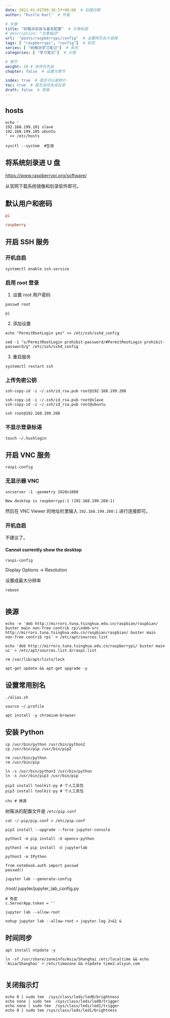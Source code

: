 ```yaml
---
date: 2021-01-01T09:38:57+08:00  # 创建日期
author: "Rustle Karl"  # 作者

# 文章
title: "树莓派安装与基本配置"  # 文章标题
# description: "文章描述"
url:  "posts/raspberrypi/config"  # 设置网页永久链接
tags: [ "raspberrypi", "config"]  # 标签
series: [ "树莓派学习笔记"]  # 系列
categories: [ "学习笔记"]  # 分类

# 章节
weight: 20 # 排序优先级
chapter: false  # 设置为章节

index: true  # 是否可以被索引
toc: true  # 是否自动生成目录
draft: false  # 草稿
---
```


## hosts

```shell
echo '
192.168.199.101 slave
192.168.199.105 ubuntu
' >> /etc/hosts
```

```shell
sysctl --system  #生效
```

## 将系统刻录进 U 盘

https://www.raspberrypi.org/software/

从官网下载系统镜像和刻录软件即可。

## 默认用户和密码

```ini
pi
```

```ini
raspberry
```

## 开启 SSH 服务

### 开机自启

```shell
systemctl enable ssh.service
```

### 启用 root 登录

1. 设置 root 用户密码

```shell
passwd root
```

```shell
pi
```

2. 添加设置

```shell
echo "PermitRootLogin yes" >> /etc/ssh/sshd_config
```

```shell
sed -i "s/PermitRootLogin prohibit-password/#PermitRootLogin prohibit-password/g" /etc/ssh/sshd_config
```

3. 重启服务

```shell
systemctl restart ssh
```

### 上传免密公钥

```shell
ssh-copy-id -i ~/.ssh/id_rsa.pub root@192.168.199.208
```

```shell
ssh-copy-id -i ~/.ssh/id_rsa.pub root@slave
ssh-copy-id -i ~/.ssh/id_rsa.pub root@ubuntu
```

```shell
ssh root@192.168.199.208
```

### 不显示登录标语

```shell
touch ~/.hushlogin
```

## 开启 VNC 服务

```shell
raspi-config
```

### 无显示器 VNC

```shell
vncserver :1 -geometry 1920x1080
```

```
New desktop is raspberrypi:1 (192.168.199.208:1)
```

然后在 VNC Viewer 的地址栏里输入 `192.168.199.208:1` 进行连接即可。

### 开机自启

不建议了。

#### Cannot currently show the desktop


```shell
raspi-config
```

Display Options -> Resolution

设置成最大分辨率

```shell
reboot
```

```shell

```




## 换源

```shell
echo -e 'deb http://mirrors.tuna.tsinghua.edu.cn/raspbian/raspbian/ buster main non-free contrib rpi\ndeb-src http://mirrors.tuna.tsinghua.edu.cn/raspbian/raspbian/ buster main non-free contrib rpi' > /etc/apt/sources.list
```

```shell
echo 'deb http://mirrors.tuna.tsinghua.edu.cn/raspberrypi/ buster main ui' > /etc/apt/sources.list.d/raspi.list
```

```shell
rm /var/lib/apt/lists/lock
```

```shell
apt-get update && apt-get upgrade -y
```

## 设置常用别名

```shell
./alias.sh
```

```shell
source ~/.profile
```

```shell
apt install -y chromium-browser
```

## 安装 Python

```shell
cp /usr/bin/python /usr/bin/python2
cp /usr/bin/pip /usr/bin/pip2
```

```shell
rm /usr/bin/python
rm /usr/bin/pip

ln -s /usr/bin/python3 /usr/bin/python
ln -s /usr/bin/pip3 /usr/bin/pip
```

```shell
pip3 install toolkit-py # 个人工具包
pip3 install toolkit-py # 个人工具包
```

```shell
chs # 换源
```

树莓派的配置文件是 `/etc/pip.conf`

```shell
cat ~/.pip/pip.conf > /etc/pip.conf
```

```shell
pip3 install --upgrade --force jupyter-console
```

```shell
python3 -m pip install -U opencv-python
```


```shell
python3 -m pip install -U jupyterlab
```

```shell
python3 -m IPython
```

```shell
from notebook.auth import passwd
passwd()
```

```shell
jupyter lab --generate-config
```

/root/.jupyter/jupyter_lab_config.py

```shell
# 免密
c.ServerApp.token = ''
```

```shell
jupyter lab --allow-root
```



```shell
nohup jupyter lab --allow-root > jupyter.log 2>&1 &
```

## 时间同步

```shell
apt install ntpdate -y
```



```shell
ln -sf /usr/share/zoneinfo/Asia/Shanghai /etc/localtime && echo 'Asia/Shanghai' > /etc/timezone && ntpdate time2.aliyun.com
```

```shell

```

## 关闭指示灯

```shell
echo 0 | sudo tee  /sys/class/leds/led0/brightness
echo none | sudo tee  /sys/class/leds/led0/trigger
echo none | sudo tee  /sys/class/leds/led1/trigger
echo 0 | sudo tee /sys/class/leds/led1/brightness
```

```shell

```
```shell

```

